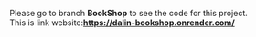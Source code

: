 Please go to branch <b>BookShop</b> to see the code for this project.<br>
This is link website:<b>https://dalin-bookshop.onrender.com/</b>
